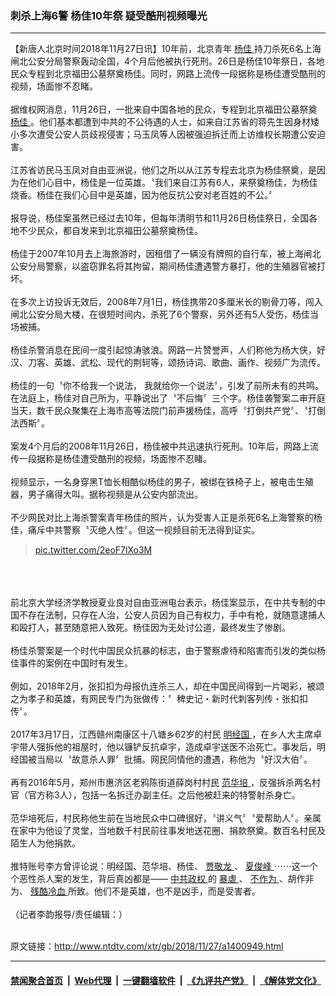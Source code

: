 ### 刺杀上海6警  杨佳10年祭 疑受酷刑视频曝光
------------------------

<div class="wysiwyg">
 【新唐人北京时间2018年11月27日讯】10年前，北京青年
 <a href="http://www.ntdtv.com/xtr/gb/articlelistbytag_杨佳.html" target="_blank">
  杨佳
 </a>
 持刀杀死6名上海闸北公安分局警察轰动全国，4个月后他被执行死刑。26日是杨佳10年祭日，各地民众专程到北京福田公墓祭奠杨佳。同时，网路上流传一段据称是杨佳遭受酷刑的视频，场面惨不忍睹。
 <br/>
 <br/>
 据维权网消息，11月26日，一批来自中国各地的民众，专程到北京福田公墓祭奠
 <a href="http://www.ntdtv.com/xtr/gb/articlelistbytag_杨佳.html" target="_blank">
  杨佳
 </a>
 。他们基本都遭到中共的不公待遇的人士，如来自江苏省的蒋先生因身材矮小多次遭受公安人员歧视侵害；马玉凤等人因被强迫拆迁而上访维权长期遭公安迫害。
 <br/>
 <br/>
 江苏省访民马玉凤对自由亚洲说，他们之所以从江苏专程去北京为杨佳祭奠，是因为在他们心目中，杨佳是一位英雄。〝我们来自江苏有6人，来祭奠杨佳，为杨佳烧香。杨佳在我们心目中是英雄，因为他反抗公安对老百姓的不公。〞
 <br/>
 <br/>
 报导说，杨佳案虽然已经过去10年，但每年清明节和11月26日杨佳祭日，全国各地不少民众，都自发来到北京福田公墓祭奠杨佳。
 <br/>
 <br/>
 杨佳于2007年10月去上海旅游时，因租借了一辆没有牌照的自行车，被上海闸北公安分局警察，以盗窃罪名将其拘留，期间杨佳遭遇警方暴打，他的生殖器官被打坏。
 <br/>
 <br/>
 在多次上访投诉无效后，2008年7月1日，杨佳携带20多厘米长的剔骨刀等，闯入闸北公安分局大楼，在很短时间内，杀死了6个警察，另外还有5人受伤，杨佳当场被捕。
 <br/>
 <br/>
 杨佳杀警消息在民间一度引起惊涛骇浪。网路一片赞誉声，人们称他为杨大侠，好汉、刀客、英雄、武松、现代的荆轲等，颂扬诗词、歌曲、画作、视频广为流传。
 <br/>
 <br/>
 杨佳的一句〝你不给我一个说法， 我就给你一个说法〞，引发了前所未有的共鸣。在法庭上，杨佳对自己所为，平静说出了〝不后悔〞三个字。杨佳袭警案二审开庭当天，数千民众聚集在上海市高等法院门前声援杨佳，高呼〝打倒共产党〞、〝打倒法西斯〞。
 <br/>
 <br/>
 案发4个月后的2008年11月26日，杨佳被中共迅速执行死刑。10年后，网路上流传一段据称是杨佳遭受酷刑的视频，场面惨不忍睹。
 <br/>
 <br/>
 视频显示，一名身穿黑T恤长相酷似杨佳的男子，被绑在铁椅子上，被电击生殖器，男子痛得大叫。据称视频是从公安内部流出。
 <br/>
 <br/>
 不少网民对比上海杀警案青年杨佳的照片，认为受害人正是杀死6名上海警察的杨佳，痛斥中共警察〝灭绝人性〞。但这一视频目前无法得到证实。
 <br/>
 <blockquote class="twitter-tweet" data-lang="zh-cn">
  <p dir="ltr" lang="zh">
   <a href="https://twitter.com/hashtag/%E6%A5%8A%E4%BD%B3?src=hash&amp;ref_src=twsrc%5Etfw">
   </a>
   <a href="https://t.co/2eoF7lXo3M">
    pic.twitter.com/2eoF7lXo3M
   </a>
  </p>
  <a href="https://twitter.com/jtcg1988/status/1008639150113853441?ref_src=twsrc%5Etfw">
  </a>
 </blockquote>
 <br/>
 <div style="clear:both;display:block;">
 </div>
 <br/>
 <br/>
 前北京大学经济学教授夏业良对自由亚洲电台表示，杨佳案显示，在中共专制的中国不存在法制，只存在人治，公安人员因为自己有权力，手中有枪，就随意逮捕人和殴打人，甚至随意把人致死。杨佳因为无处讨公道，最终发生了惨剧。
 <br/>
 <br/>
 杨佳杀警案是一个时代中国民众抗暴的标志，由于警察虐待和陷害而引发的类似杨佳事件的案例在中国时有发生。
 <br/>
 <br/>
 例如，2018年2月，张扣扣为母报仇连杀三人，却在中国民间得到一片喝彩，被颂之为孝子和英雄，有网民专门为张做传：〞稗史记・新时代刺客列传・张扣扣传〞。
 <br/>
 <br/>
 2017年3月17日，江西赣州南康区十八塘乡62岁的村民
 <a href="http://www.ntdtv.com/xtr/gb/articlelistbytag_明经国.html" target="_blank">
  明经国
 </a>
 ，在乡人大主席卓宇带人强拆他的祖屋时，他以镰铲反抗卓宇，造成卓宇送医不治死亡。事发后，明经国被当局以〝故意杀人罪〞批捕。网民同情他的遭遇，称他为〝好汉大伯〞。
 <br/>
 <br/>
 再有2016年5月，郑州市惠济区老鸦陈街道薛岗村村民
 <a href="http://www.ntdtv.com/xtr/gb/articlelistbytag_范华培.html" target="_blank">
  范华培
 </a>
 ，反强拆杀两名村官（官方称3人），包括一名拆迁办副主任。之后他被赶来的特警射杀身亡。
 <br/>
 <br/>
 范华培死后，村民称他生前在当地民众中口碑很好，〝讲义气〞〝爱帮助人〞。亲属在家中为他设了灵堂，当地数千村民前往事发地送花圈、捐款祭奠。数百名村民及陌生人为他捐款。
 <br/>
 <br/>
 推特账号李方曾评论说：明经国、范华培、杨佳、
 <a href="http://www.ntdtv.com/xtr/gb/articlelistbytag_贾敬龙.html" target="_blank">
  贾敬龙
 </a>
 、
 <a href="http://www.ntdtv.com/xtr/gb/articlelistbytag_夏俊峰.html" target="_blank">
  夏俊峰
 </a>
 ⋯⋯这一个个恶性杀人案的发生，背后真凶都是——
 <a href="http://www.ntdtv.com/xtr/gb/articlelistbytag_中共政权.html" target="_blank">
  中共政权
 </a>
 的
 <a href="http://www.ntdtv.com/xtr/gb/articlelistbytag_暴虐.html" target="_blank">
  暴虐
 </a>
 、
 <a href="http://www.ntdtv.com/xtr/gb/articlelistbytag_不作为.html" target="_blank">
  不作为
 </a>
 、胡作非为、
 <a href="http://www.ntdtv.com/xtr/gb/articlelistbytag_残酷冷血.html" target="_blank">
  残酷冷血
 </a>
 所致。他们不是英雄，也不是凶手，而是受害者。
 <br/>
 <br/>
 （记者李韵报导/责任编辑：）
</div>

<br/>原文链接：http://www.ntdtv.com/xtr/gb/2018/11/27/a1400949.html


------------------------
#### [禁闻聚合首页](https://github.com/gfw-breaker/banned-news/blob/master/README.md) &nbsp;|&nbsp; [Web代理](https://github.com/gfw-breaker/open-proxy/blob/master/README.md) &nbsp;|&nbsp; [一键翻墙软件](https://github.com/gfw-breaker/nogfw/blob/master/README.md) &nbsp;|&nbsp; [《九评共产党》](https://github.com/gfw-breaker/9ping.md/blob/master/README.md#九评之一评共产党是什么) &nbsp;|&nbsp; [《解体党文化》](https://github.com/gfw-breaker/jtdwh.md/blob/master/README.md#绪论)